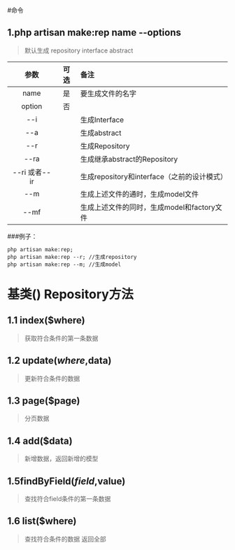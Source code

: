 #命令

## 1.php artisan make:rep name --options

>默认生成 repository interface abstract

|参数|可选|备注|
|:--:|:--:|:--
|name|是|要生成文件的名字
|option|否|
|--i||生成Interface
|--a||生成abstract
|--r||生成Repository
|--ra||生成继承abstract的Repository
|--ri 或者--ir||生成repository和interface（之前的设计模式）
|--m||生成上述文件的通时，生成model文件
|--mf||生成上述文件的同时，生成model和factory文件

###例子：

```
php artisan make:rep;
php artisan make:rep --r; //生成repository
php artisan make:rep --m; //生成model

```



# 基类() Repository方法

## 1.1 index($where)

>获取符合条件的第一条数据

## 1.2 update($where,$data)

> 更新符合条件的数据

## 1.3 page($page)

> 分页数据


## 1.4 add($data)

> 新增数据，返回新增的模型

## 1.5findByField($field,$value)

> 查找符合field条件的第一条数据

## 1.6 list($where)
> 查找符合条件的数据 返回全部



